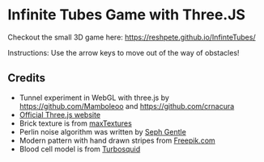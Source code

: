# Infinite Tubes Game with Three.JS

Checkout the small 3D game here:
https://reshpete.github.io/InfinteTubes/

Instructions: Use the arrow keys to move out of the way of obstacles!

## Credits
- Tunnel experiment in WebGL with three.js by https://github.com/Mamboleoo and https://github.com/crnacura
- [Official Three.js website](https://threejs.org/)
- Brick texture is from [maxTextures](http://www.mb3d.co.uk/mb3d/Stone_and_Rock_Seamless_and_Tileable_High_Res_Textures.html)
- Perlin noise algorithm was written by [Seph Gentle](https://github.com/josephg/noisejs)
- Modern pattern with hand drawn stripes from [Freepik.com](http://www.freepik.com/index.php?goto=74&idfoto=934482)
- Blood cell model is from [Turbosquid](https://www.turbosquid.com/3d-models/free-blood-cell-3d-model/509576)







